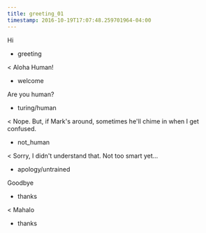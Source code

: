 ```yaml
---
title: greeting_01
timestamp: 2016-10-19T17:07:48.259701964-04:00
---
```


Hi
* greeting

< Aloha Human!
* welcome

Are you human?
* turing/human

< Nope. But, if Mark's around, sometimes he'll chime in when I get confused.
* not_human

< Sorry, I didn't understand that. Not too smart yet...
* apology/untrained

Goodbye
* thanks

< Mahalo
* thanks
